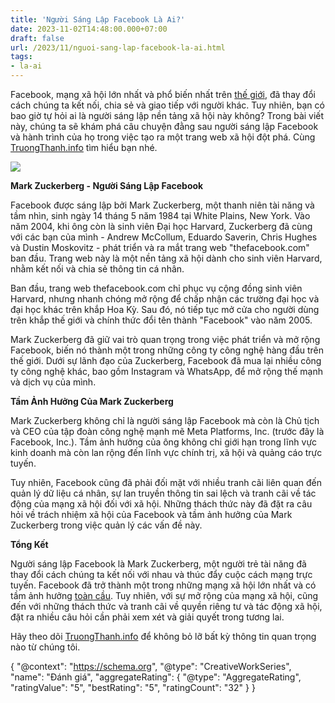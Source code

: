 ```yaml
---
title: 'Người Sáng Lập Facebook Là Ai?'
date: 2023-11-02T14:48:00.000+07:00
draft: false
url: /2023/11/nguoi-sang-lap-facebook-la-ai.html
tags: 
- la-ai
---
```


Facebook, mạng xã hội lớn nhất và phổ biến nhất trên [thế giới](https://www.truongthanh.info/2023/10/tren-gioi-co-bao-nhieu-quoc-gia.html), đã thay đổi cách chúng ta kết nối, chia sẻ và giao tiếp với người khác. Tuy nhiên, bạn có bao giờ tự hỏi ai là người sáng lập nền tảng xã hội này không? Trong bài viết này, chúng ta sẽ khám phá câu chuyện đằng sau người sáng lập Facebook và hành trình của họ trong việc tạo ra một trang web xã hội đột phá. Cùng [TruongThanh.info](http://www.truongthanh.info) tìm hiểu bạn nhé.

[![](https://blogger.googleusercontent.com/img/b/R29vZ2xl/AVvXsEgIYNCiiQBIb5bnzMorHC1bbqqGfdsfsukut6-ebvy6MVCzWf_3evsbqAUqf2dA5HWaq2-SDNSU0ptMyxHRwAYz0e3nEx4knQrCLcD2p9U67p9uOcU1bHBIweCTMya7QfjmiloqJJ_E3RyG6CyJ3jZ9PEgvlbT-Ji8qQeYOJ8BvmOI_OkFkrNeEZYREHecq/s320/mark-zuckerberg.jpg)](https://blogger.googleusercontent.com/img/b/R29vZ2xl/AVvXsEgIYNCiiQBIb5bnzMorHC1bbqqGfdsfsukut6-ebvy6MVCzWf_3evsbqAUqf2dA5HWaq2-SDNSU0ptMyxHRwAYz0e3nEx4knQrCLcD2p9U67p9uOcU1bHBIweCTMya7QfjmiloqJJ_E3RyG6CyJ3jZ9PEgvlbT-Ji8qQeYOJ8BvmOI_OkFkrNeEZYREHecq/s1000/mark-zuckerberg.jpg)

  

  

**Mark Zuckerberg - Người Sáng Lập Facebook**

Facebook được sáng lập bởi Mark Zuckerberg, một thanh niên tài năng và tầm nhìn, sinh ngày 14 tháng 5 năm 1984 tại White Plains, New York. Vào năm 2004, khi ông còn là sinh viên Đại học Harvard, Zuckerberg đã cùng với các bạn của mình - Andrew McCollum, Eduardo Saverin, Chris Hughes và Dustin Moskovitz - phát triển và ra mắt trang web "thefacebook.com" ban đầu. Trang web này là một nền tảng xã hội dành cho sinh viên Harvard, nhằm kết nối và chia sẻ thông tin cá nhân.

  

Ban đầu, trang web thefacebook.com chỉ phục vụ cộng đồng sinh viên Harvard, nhưng nhanh chóng mở rộng để chấp nhận các trường đại học và đại học khác trên khắp Hoa Kỳ. Sau đó, nó tiếp tục mở cửa cho người dùng trên khắp thế giới và chính thức đổi tên thành "Facebook" vào năm 2005.

  

Mark Zuckerberg đã giữ vai trò quan trọng trong việc phát triển và mở rộng Facebook, biến nó thành một trong những công ty công nghệ hàng đầu trên thế giới. Dưới sự lãnh đạo của Zuckerberg, Facebook đã mua lại nhiều công ty công nghệ khác, bao gồm Instagram và WhatsApp, để mở rộng thế mạnh và dịch vụ của mình.

  

  

**Tầm Ảnh Hưởng Của Mark Zuckerberg**

Mark Zuckerberg không chỉ là người sáng lập Facebook mà còn là Chủ tịch và CEO của tập đoàn công nghệ mạnh mẽ Meta Platforms, Inc. (trước đây là Facebook, Inc.). Tầm ảnh hưởng của ông không chỉ giới hạn trong lĩnh vực kinh doanh mà còn lan rộng đến lĩnh vực chính trị, xã hội và quảng cáo trực tuyến.

  

Tuy nhiên, Facebook cũng đã phải đối mặt với nhiều tranh cãi liên quan đến quản lý dữ liệu cá nhân, sự lan truyền thông tin sai lệch và tranh cãi về tác động của mạng xã hội đối với xã hội. Những thách thức này đã đặt ra câu hỏi về trách nhiệm xã hội của Facebook và tầm ảnh hưởng của Mark Zuckerberg trong việc quản lý các vấn đề này.

  

**Tổng Kết**

Người sáng lập Facebook là Mark Zuckerberg, một người trẻ tài năng đã thay đổi cách chúng ta kết nối với nhau và thúc đẩy cuộc cách mạng trực tuyến. Facebook đã trở thành một trong những mạng xã hội lớn nhất và có tầm ảnh hưởng [toàn cầu](https://www.truongthanh.info/2023/10/tren-gioi-co-tat-ca-bao-nhieu-chau-luc.html). Tuy nhiên, với sự mở rộng của mạng xã hội, cũng đến với những thách thức và tranh cãi về quyền riêng tư và tác động xã hội, đặt ra nhiều câu hỏi cần phải xem xét và giải quyết trong tương lai.

  

Hãy theo dõi [TruongThanh.info](http://www.truongthanh.info) để không bỏ lỡ bất kỳ thông tin quan trọng nào từ chúng tôi.

  

{ "@context": "https://schema.org", "@type": "CreativeWorkSeries", "name": "Đánh giá", "aggregateRating": { "@type": "AggregateRating", "ratingValue": "5", "bestRating": "5", "ratingCount": "32" } }